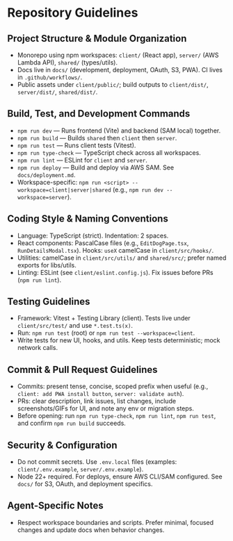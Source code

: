 # Repository Guidelines

## Project Structure & Module Organization
- Monorepo using npm workspaces: `client/` (React app), `server/` (AWS Lambda API), `shared/` (types/utils).
- Docs live in `docs/` (development, deployment, OAuth, S3, PWA). CI lives in `.github/workflows/`.
- Public assets under `client/public/`; build outputs to `client/dist/`, `server/dist/`, `shared/dist/`.

## Build, Test, and Development Commands
- `npm run dev` — Runs frontend (Vite) and backend (SAM local) together.
- `npm run build` — Builds `shared` then `client` then `server`.
- `npm run test` — Runs client tests (Vitest).
- `npm run type-check` — TypeScript check across all workspaces.
- `npm run lint` — ESLint for `client` and `server`.
- `npm run deploy` — Build and deploy via AWS SAM. See `docs/deployment.md`.
- Workspace-specific: `npm run <script> --workspace=client|server|shared` (e.g., `npm run dev --workspace=server`).

## Coding Style & Naming Conventions
- Language: TypeScript (strict). Indentation: 2 spaces.
- React components: PascalCase files (e.g., `EditDogPage.tsx`, `RunDetailsModal.tsx`). Hooks: `useX` camelCase in `client/src/hooks/`.
- Utilities: camelCase in `client/src/utils/` and `shared/src/`; prefer named exports for libs/utils.
- Linting: ESLint (see `client/eslint.config.js`). Fix issues before PRs (`npm run lint`).

## Testing Guidelines
- Framework: Vitest + Testing Library (client). Tests live under `client/src/test/` and use `*.test.ts(x)`.
- Run: `npm run test` (root) or `npm run test --workspace=client`.
- Write tests for new UI, hooks, and utils. Keep tests deterministic; mock network calls.

## Commit & Pull Request Guidelines
- Commits: present tense, concise, scoped prefix when useful (e.g., `client: add PWA install button`, `server: validate auth`).
- PRs: clear description, link issues, list changes, include screenshots/GIFs for UI, and note any env or migration steps.
- Before opening: run `npm run type-check`, `npm run lint`, `npm run test`, and confirm `npm run build` succeeds.

## Security & Configuration
- Do not commit secrets. Use `.env.local` files (examples: `client/.env.example`, `server/.env.example`).
- Node 22+ required. For deploys, ensure AWS CLI/SAM configured. See `docs/` for S3, OAuth, and deployment specifics.

## Agent-Specific Notes
- Respect workspace boundaries and scripts. Prefer minimal, focused changes and update docs when behavior changes.
